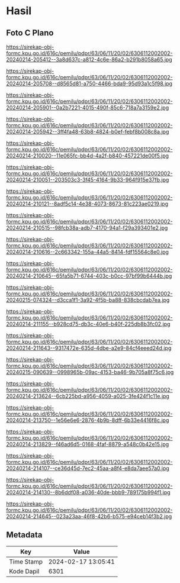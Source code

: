 # Hasil

## Foto C Plano

https://sirekap-obj-formc.kpu.go.id/616c/pemilu/pdpr/63/06/11/20/02/6306112002002-20240214-205412--3a8d637c-a812-4c6e-86a2-b291b8058a65.jpg

https://sirekap-obj-formc.kpu.go.id/616c/pemilu/pdpr/63/06/11/20/02/6306112002002-20240214-205708--d8565d81-a750-4466-bda9-95d93a1c5f98.jpg

https://sirekap-obj-formc.kpu.go.id/616c/pemilu/pdpr/63/06/11/20/02/6306112002002-20240214-205901--0a2b7221-4015-490f-85c6-718a7a3159e2.jpg

https://sirekap-obj-formc.kpu.go.id/616c/pemilu/pdpr/63/06/11/20/02/6306112002002-20240214-205942--3ff4fa48-63b8-4824-b0ef-febf8b008c8a.jpg

https://sirekap-obj-formc.kpu.go.id/616c/pemilu/pdpr/63/06/11/20/02/6306112002002-20240214-210020--11e065fc-bb4d-4a2f-b840-457221de00f5.jpg

https://sirekap-obj-formc.kpu.go.id/616c/pemilu/pdpr/63/06/11/20/02/6306112002002-20240214-210051--203503c3-3f45-4164-9b33-964f915e37fb.jpg

https://sirekap-obj-formc.kpu.go.id/616c/pemilu/pdpr/63/06/11/20/02/6306112002002-20240214-210121--8adf5c14-4e38-4073-8673-81c223ae0219.jpg

https://sirekap-obj-formc.kpu.go.id/616c/pemilu/pdpr/63/06/11/20/02/6306112002002-20240214-210515--98fcb38a-adb7-4170-94a1-f29a393401e2.jpg

https://sirekap-obj-formc.kpu.go.id/616c/pemilu/pdpr/63/06/11/20/02/6306112002002-20240214-210616--2c663342-155a-44a5-8414-fdf15564c8e0.jpg

https://sirekap-obj-formc.kpu.go.id/616c/pemilu/pdpr/63/06/11/20/02/6306112002002-20240214-210645--65fa5b71-6744-403c-b0cc-97bf99b6444b.jpg

https://sirekap-obj-formc.kpu.go.id/616c/pemilu/pdpr/63/06/11/20/02/6306112002002-20240215-074324--d3cca1f1-3a92-4f5b-ba88-838cbcdab7ea.jpg

https://sirekap-obj-formc.kpu.go.id/616c/pemilu/pdpr/63/06/11/20/02/6306112002002-20240214-211155--b928cd75-db3c-40e6-b40f-225db8b3fc02.jpg

https://sirekap-obj-formc.kpu.go.id/616c/pemilu/pdpr/63/06/11/20/02/6306112002002-20240214-211643--9317472e-635d-4dbe-a2e9-84cf4eeed24d.jpg

https://sirekap-obj-formc.kpu.go.id/616c/pemilu/pdpr/63/06/11/20/02/6306112002002-20240215-090639--0998965b-09ac-4153-ba46-9b705a8f75c6.jpg

https://sirekap-obj-formc.kpu.go.id/616c/pemilu/pdpr/63/06/11/20/02/6306112002002-20240214-213624--6cb225bd-a956-4059-a025-3fe424f1c11e.jpg

https://sirekap-obj-formc.kpu.go.id/616c/pemilu/pdpr/63/06/11/20/02/6306112002002-20240214-213750--1e56e6e6-2876-4b9b-8dff-6b33e4416f8c.jpg

https://sirekap-obj-formc.kpu.go.id/616c/pemilu/pdpr/63/06/11/20/02/6306112002002-20240214-213829--f46ad6d5-0168-4faf-8879-a548c0b42e15.jpg

https://sirekap-obj-formc.kpu.go.id/616c/pemilu/pdpr/63/06/11/20/02/6306112002002-20240214-214107--ce36d45d-7ec2-45aa-a8f4-e8da7aee57a0.jpg

https://sirekap-obj-formc.kpu.go.id/616c/pemilu/pdpr/63/06/11/20/02/6306112002002-20240214-214130--8b6ddf08-a036-40de-bbb9-789175b994f1.jpg

https://sirekap-obj-formc.kpu.go.id/616c/pemilu/pdpr/63/06/11/20/02/6306112002002-20240214-214645--023a23aa-46f8-42b6-b575-e94ceb14f3b2.jpg


## Metadata

| Key        | Value               |
| ---------- | ------------------- |
| Time Stamp | 2024-02-17 13:05:41 |
| Kode Dapil | 6301                |



